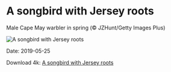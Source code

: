 # A songbird with Jersey roots

Male Cape May warbler in spring (© JZHunt/Getty Images Plus)

![A songbird with Jersey roots](https://bing.com/th?id=OHR.CapeMayWarbler_EN-US3460417256_UHD.jpg&rf=LaDigue_UHD.jpg&pid=hp&w=1024&h=576)

Date: 2019-05-25

Download 4k: [A songbird with Jersey roots](https://bing.com/th?id=OHR.CapeMayWarbler_EN-US3460417256_UHD.jpg&rf=LaDigue_UHD.jpg&pid=hp&w=3840&h=2160)

